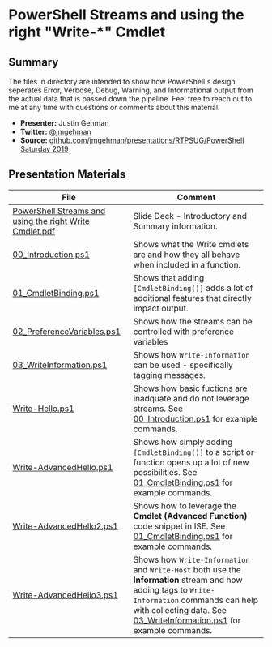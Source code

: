 # PowerShell Streams and using the right "Write-*" Cmdlet

## Summary

The files in directory are intended to show how PowerShell's design seperates Error, Verbose, Debug, Warning, and Informational output from the actual data that is passed down the pipeline. Feel free to reach out to me at any time with questions or comments about this material.

* **Presenter:** Justin Gehman
* **Twitter:** [@jmgehman](https://twitter.com/jmgehman)
* **Source:** [github.com/jmgehman/presentations/RTPSUG/PowerShell Saturday 2019](https://github.com/JMGEHMAN/Presentations/tree/master/RTPSUG/PowerShell%20Saturday%202019)

## Presentation Materials

| File | Comment |
| ---| --- |
| [PowerShell Streams and using the right Write Cmdlet.pdf](https://github.com/JMGEHMAN/Presentations/blob/master/RTPSUG/PowerShell%20Saturday%202019/PowerShell%20Streams%20and%20using%20the%20right%20Write%20Cmdlet.pdf) | Slide Deck - Introductory and Summary information. |
| [00_Introduction.ps1](https://github.com/JMGEHMAN/Presentations/blob/master/RTPSUG/PowerShell%20Saturday%202019/00_Introduction.ps1) | Shows what the Write cmdlets are and how they all behave when included in a function.
| [01_CmdletBinding.ps1](https://github.com/JMGEHMAN/Presentations/blob/master/RTPSUG/PowerShell%20Saturday%202019/01_CmdletBinding.ps1) | Shows that adding ```[CmdletBinding()]``` adds a lot of additional features that directly impact output. |
| [02_PreferenceVariables.ps1](https://github.com/JMGEHMAN/Presentations/blob/master/RTPSUG/PowerShell%20Saturday%202019/02_PreferenceVariables.ps1) | Shows how the streams can be controlled with preference variables |
| [03_WriteInformation.ps1](https://github.com/JMGEHMAN/Presentations/blob/master/RTPSUG/PowerShell%20Saturday%202019/03_WriteInformation.ps1) | Shows how ```Write-Information``` can be used - specifically tagging messages.
| [Write-Hello.ps1](https://github.com/JMGEHMAN/Presentations/blob/master/RTPSUG/PowerShell%20Saturday%202019/Write-Hello.ps1) | Shows how basic fuctions are inadquate and do not leverage streams. See [00_Introduction.ps1](https://github.com/JMGEHMAN/Presentations/blob/master/RTPSUG/PowerShell%20Saturday%202019/00_Introduction.ps1) for example commands. |
| [Write-AdvancedHello.ps1](https://github.com/JMGEHMAN/Presentations/blob/master/RTPSUG/PowerShell%20Saturday%202019/Write-AdvancedHello.ps1) | Shows how simply adding ```[CmdletBinding()]``` to a script or function opens up a lot of new possibilities. See [01_CmdletBinding.ps1](https://github.com/JMGEHMAN/Presentations/blob/master/RTPSUG/PowerShell%20Saturday%202019/01_CmdletBinding.ps1) for example commands. |
| [Write-AdvancedHello2.ps1](https://github.com/JMGEHMAN/Presentations/blob/master/RTPSUG/PowerShell%20Saturday%202019/Write-AdvancedHello2.ps1) | Shows how to leverage the **Cmdlet (Advanced Function)** code snippet in ISE. See [01_CmdletBinding.ps1](https://github.com/JMGEHMAN/Presentations/blob/master/RTPSUG/PowerShell%20Saturday%202019/01_CmdletBinding.ps1) for example commands. |
| [Write-AdvancedHello3.ps1](https://github.com/JMGEHMAN/Presentations/blob/master/RTPSUG/PowerShell%20Saturday%202019/Write-AdvancedHello3.ps1) | Shows how ```Write-Information``` and ```Write-Host``` both use the **Information** stream and how adding tags to ```Write-Information``` commands can help with collecting data. See [03_WriteInformation.ps1](https://github.com/JMGEHMAN/Presentations/blob/master/RTPSUG/PowerShell%20Saturday%202019/03_WriteInformation.ps1) for example commands.  |
